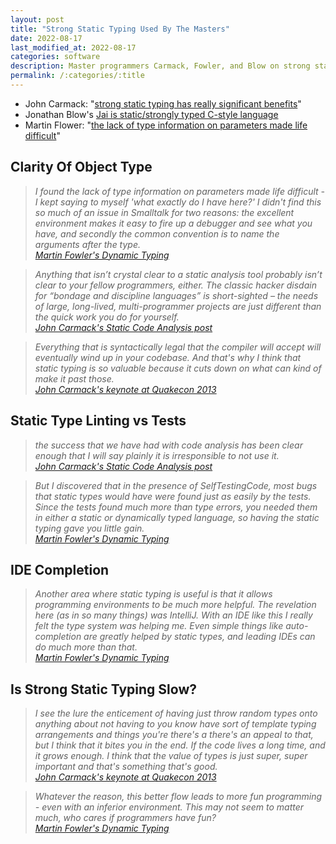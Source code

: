 ```yaml
---
layout: post
title: "Strong Static Typing Used By The Masters"
date: 2022-08-17
last_modified_at: 2022-08-17
categories: software
description: Master programmers Carmack, Fowler, and Blow on strong static typing.
permalink: /:categories/:title
---
```


- John Carmack: "[strong static typing has really significant benefits](https://youtu.be/1PhArSujR_A?t=808)"
- Jonathan Blow's [Jai is static/strongly typed C-style language](https://github.com/BSVino/JaiPrimer/blob/master/JaiPrimer.md)
- Martin Flower:  "[the lack of type information on parameters made life difficult](https://martinfowler.com/bliki/DynamicTyping.html)"


## Clarity Of Object Type 

<blockquote style="font-style: italic" class="blockquote">
I found the lack of type information on parameters made life difficult - I kept saying to myself 'what exactly do I have here?' I didn't find this so much of an issue in Smalltalk for two reasons: the excellent environment makes it easy to fire up a debugger and see what you have, and secondly the common convention is to name the arguments after the type.

<footer class="blockquote-footer"><a href="https://martinfowler.com/bliki/DynamicTyping.html">Martin Fowler's Dynamic Typing </a></footer>
</blockquote>

<blockquote style="font-style: italic" class="blockquote">
Anything that isn’t crystal clear to a static analysis tool probably isn’t clear to your fellow programmers, either. The classic hacker disdain for “bondage and discipline languages” is short-sighted – the needs of large, long-lived, multi-programmer projects are just different than the quick work you do for yourself.
<footer class="blockquote-footer"><a href="https://web.archive.org/web/20140713032309/http://www.altdev.co/2011/12/24/static-code-analysis/">John Carmack's Static Code Analysis post</a></footer>
</blockquote>

<blockquote style="font-style: italic" class="blockquote">
Everything that is syntactically legal that the compiler will accept will eventually wind up in your codebase. And that's why I think that static typing is so valuable because it cuts down on what can kind of make it past those.
<footer class="blockquote-footer"><a href="https://youtu.be/1PhArSujR_A?t=808">John Carmack's keynote at Quakecon 2013</a></footer>
</blockquote>


## Static Type Linting vs Tests

<blockquote style="font-style: italic" class="blockquote">
the success that we have had with code analysis has been clear enough that I will say plainly it is irresponsible to not use it.
<footer class="blockquote-footer"><a href="https://web.archive.org/web/20140713032309/http://www.altdev.co/2011/12/24/static-code-analysis/">John Carmack's Static Code Analysis post</a></footer>
</blockquote>

<blockquote style="font-style: italic" class="blockquote">
But I discovered that in the presence of SelfTestingCode, most bugs that static types would have were found just as easily by the tests. Since the tests found much more than type errors, you needed them in either a static or dynamically typed language, so having the static typing gave you little gain.
<footer class="blockquote-footer"><a href="`https://martinfowler.com/bliki/DynamicTyping.html`">Martin Fowler's Dynamic Typing </a></footer>
</blockquote>


## IDE Completion

<blockquote style="font-style: italic" class="blockquote">
Another area where static typing is useful is that it allows programming environments to be much more helpful. The revelation here (as in so many things) was IntelliJ. With an IDE like this I really felt the type system was helping me. Even simple things like auto-completion are greatly helped by static types, and leading IDEs can do much more than that.
<footer class="blockquote-footer"><a href="`https://martinfowler.com/bliki/DynamicTyping.html`">Martin Fowler's Dynamic Typing </a></footer>
</blockquote>


## Is Strong Static Typing Slow?

<blockquote style="font-style: italic" class="blockquote">
I see the lure the enticement of having just throw random types onto anything about not having to you know have sort of template typing arrangements and things you're there's a there's an appeal to that, but I think that it bites you in the end. If the code lives a long time, and it grows enough. I think that the value of types is just super, super important and that's something that's good. 
<footer class="blockquote-footer"><a href="https://youtu.be/1PhArSujR_A?t=808">John Carmack's keynote at Quakecon 2013</a></footer>
</blockquote>

<blockquote style="font-style: italic" class="blockquote">
Whatever the reason, this better flow leads to more fun programming - even with an inferior environment. This may not seem to matter much, who cares if programmers have fun?
<footer class="blockquote-footer"><a href="`https://martinfowler.com/bliki/DynamicTyping.html`">Martin Fowler's Dynamic Typing </a></footer>
</blockquote>
